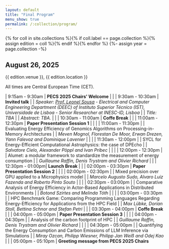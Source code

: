 ```yaml
---
layout: default
title: "Final Program"
menu_show: true
permalink: /:collection/program/
---
```



{% for coll in site.collections %}{% if coll.label == page.collection %}{% assign edition = coll %}{% endif %}{% endfor %}
{%- assign year = page.collection -%}


## August 26, 2025

{{ edition.venue }}, {{ edition.location }}

All times are Central European Time (CET).

| 9:15am - 9:30am | **PECS 2025 Chairs' Welcome**
| |
| 9:30am - 10:30am | **Invited talk**
| | *Speaker: [Prof. Leonel Sousa](https://sips.inesc-id.pt/~las/) - Electrical and Computer Engineering Department (DEEC) of Instituto Superior Técnico (IST), Universidade de Lisboa - Senior Researcher at INESC-ID, Lisboa*
| | *Title: TBA*
| | *Abstract: TBA.*
| |
| 10:30am - 11:00am | **Coffe Break**
| |
| 11:00am - 12:30pm | **Paper Presentation Session 1**
| |
| | 11:00am - 11:30pm
| | Evaluating Energy Efficiency of Genomics Algorithms on Processing-in-Memory Architectures
| | *Meven Mognol, Florestan De Moor, Erwan Drezen, Yann Falevoz and Dominique Lavenier*
| |
| | 11:30am - 12:00pm
| | SYCL for Energy-Efficient Computational Astrophysics: the case of DPEcho
| | *Salvatore Cielo, Alexander Pöppl and Ivan Pribec*
| |
| | 12:00pm - 12:30pm
| | Alumet: a modular framework to standardize the measurement of energy consumption
| | *Guillaume Raffin, Denis Trystram and Olivier Richard*
| |
| 12:30pm - 01:00pm| **Launch Break**
| |
| 02:00pm - 03:30pm | **Paper Presentation Session 2**
| |
| | 02:00pm - 02:30pm
| | Mixed precision over GPU applied to a Microphysics model
| | *Marcelo Augusto Sudo, Alvaro Luiz Fazenda and Roberto Pinto Souto*
| |
| | 02:30pm - 03:00pm
| | Comparative Analysis of Energy Efficiency in Actor-Based Applications in Distributed Environments
| | *Botond Szirtes and Melinda Tóth*
| |
| | 03:00pm - 03:30pm
| | HPC Benchmark Game: Comparing Programming Languages Regarding Energy-Efficiency for Applications from the HPC Field
| | *Max Lübke, Dorian Stoll, Bettina Schnor and Stefan Petri*
| |
| 03:30pm - 04:00pm | **Coffe Break**
| |
| 04:00pm - 05:00pm | **Paper Presentation Session 3**
| |
| | 04:00pm - 04:30pm
| | Analysis of the carbon footprint of HPC
| | *Guillaume Raffin, Denis Trystram and Olivier Richard*
| |
| | 04:30pm - 05:00pm
| | Quantifying the Energy Consumption and Carbon Emissions of LLM Inference via Simulations
| | *Miray Ozcan, Philipp Wiesner, Philipp Jan Weiß and Odej Kao*
| |
| 05:00pm - 05:10pm | **Greeting message from PECS 2025 Chairs**



